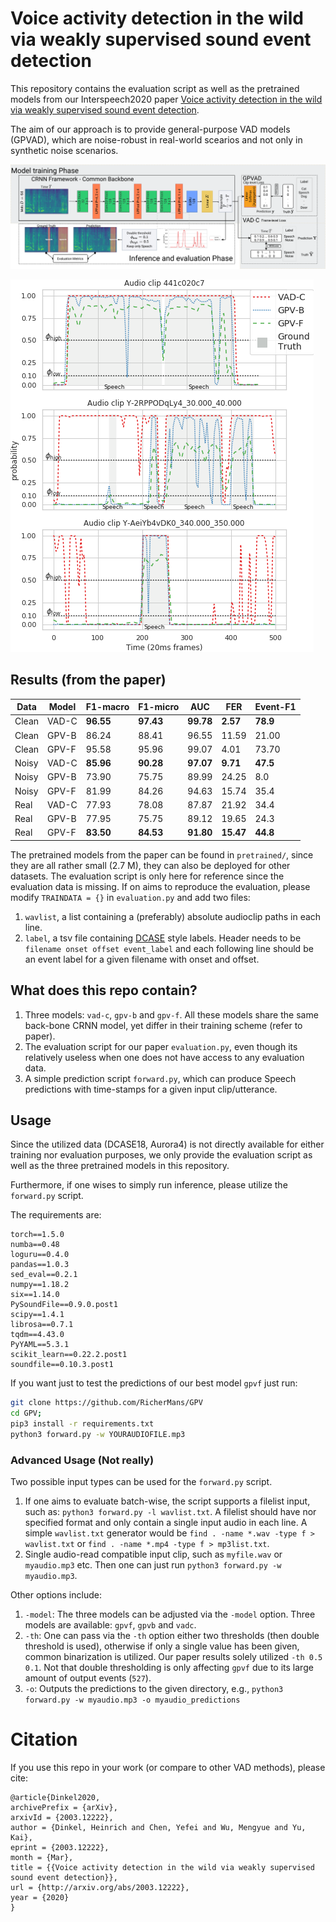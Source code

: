 # Voice activity detection in the wild via weakly supervised sound event detection

This repository contains the evaluation script as well as the pretrained models from our Interspeech2020 paper [Voice activity detection in the wild via weakly supervised sound event detection](https://arxiv.org/abs/2003.12222).

The aim of our approach is to provide general-purpose VAD models (GPVAD), which are noise-robust in real-world scearios and not only in synthetic noise scenarios.

![Framework](figures/framework.png)



![Results](figures/predictions.png)


## Results (from the paper)

| Data  | Model | F1-macro  | F1-micro  | AUC       | FER       | Event-F1 |
|-------|-------|-----------|-----------|-----------|-----------|----------|
| Clean | VAD-C | **96.55** | **97.43** | **99.78** | **2.57**  | **78.9** |
| Clean | GPV-B | 86.24     | 88.41     | 96.55     | 11.59     | 21.00    |
| Clean | GPV-F | 95.58     | 95.96     | 99.07     | 4.01      | 73.70    |
| Noisy | VAD-C | **85.96** | **90.28** | **97.07** | **9.71**  | **47.5** |
| Noisy | GPV-B | 73.90     | 75.75     | 89.99     | 24.25     | 8.0      |
| Noisy | GPV-F | 81.99     | 84.26     | 94.63     | 15.74     | 35.4     |
| Real  | VAD-C | 77.93     | 78.08     | 87.87     | 21.92     | 34.4     |
| Real  | GPV-B | 77.95     | 75.75     | 89.12     | 19.65     | 24.3     |
| Real  | GPV-F | **83.50** | **84.53** | **91.80** | **15.47** | **44.8** |







The pretrained models from the paper can be found in `pretrained/`, since they are all rather small (2.7 M), they can also be deployed for other datasets.
The evaluation script is only here for reference since the evaluation data is missing.
If on aims to reproduce the evaluation, please modify `TRAINDATA = {}` in `evaluation.py` and add two files: 

1. `wavlist`, a list containing a (preferably) absolute audioclip paths in each line.
2. `label`, a tsv file containing [DCASE](http://dcase.community/challenge2018/task-large-scale-weakly-labeled-semi-supervised-sound-event-detection) style labels. Header needs to be `filename onset offset event_label` and each following line should be an event label for a given filename with onset and offset.



## What does this repo contain?

1. Three models: `vad-c`, `gpv-b` and `gpv-f`. All these models share the same back-bone CRNN model, yet differ in their training scheme (refer to paper).
2. The evaluation script for our paper `evaluation.py`, even though its relatively useless when one does not have access to any evaluation data.
3. A simple prediction script `forward.py`, which can produce Speech predictions with time-stamps for a given input clip/utterance.

## Usage

Since the utilized data (DCASE18, Aurora4) is not directly available for either training nor evaluation purposes, we only provide the evaluation script as well as the three pretrained models in this repository.

Furthermore, if one wises to simply run inference, please utilize the `forward.py` script.

The requirements are:
```
torch==1.5.0
numba==0.48
loguru==0.4.0
pandas==1.0.3
sed_eval==0.2.1
numpy==1.18.2
six==1.14.0
PySoundFile==0.9.0.post1
scipy==1.4.1
librosa==0.7.1
tqdm==4.43.0
PyYAML==5.3.1
scikit_learn==0.22.2.post1
soundfile==0.10.3.post1
```

If you want just to test the predictions of our best model `gpvf` just run:

```bash
git clone https://github.com/RicherMans/GPV
cd GPV;
pip3 install -r requirements.txt
python3 forward.py -w YOURAUDIOFILE.mp3
```

### Advanced Usage (Not really)

Two possible input types can be used for the `forward.py` script.

1. If one aims to evaluate batch-wise, the script supports a filelist input, such as: `python3 forward.py -l wavlist.txt`. A filelist should have nor specified format and only contain a single input audio in each line. A simple `wavlist.txt` generator would be `find . -name *.wav -type f > wavlist.txt` or `find . -name *.mp4 -type f > mp3list.txt`.
2. Single audio-read compatible input clip, such as `myfile.wav` or `myaudio.mp3` etc. Then one can just run `python3 forward.py -w myaudio.mp3`.

Other options include:

1. `-model`: The three models can be adjusted via the `-model` option. Three models are available: `gpvf`, `gpvb` and `vadc`.
2. `-th`: One can pass via the `-th` option either two thresholds (then double threshold is used), otherwise if only a single value has been given, common binarization is utilized. Our paper results solely utilized `-th 0.5 0.1`. Not that double thresholding is only affecting `gpvf` due to its large amount of output events (`527`).
3. `-o`: Outputs the predictions to the given directory, e.g., `python3 forward.py -w myaudio.mp3 -o myaudio_predictions`

# Citation

If you use this repo in your work (or compare to other VAD methods), please cite:

```
@article{Dinkel2020,
archivePrefix = {arXiv},
arxivId = {2003.12222},
author = {Dinkel, Heinrich and Chen, Yefei and Wu, Mengyue and Yu, Kai},
eprint = {2003.12222},
month = {Mar},
title = {{Voice activity detection in the wild via weakly supervised sound event detection}},
url = {http://arxiv.org/abs/2003.12222},
year = {2020}
}
```

